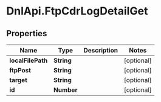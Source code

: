 # DnlApi.FtpCdrLogDetailGet

## Properties
Name | Type | Description | Notes
------------ | ------------- | ------------- | -------------
**localFilePath** | **String** |  | [optional] 
**ftpPost** | **String** |  | [optional] 
**target** | **String** |  | [optional] 
**id** | **Number** |  | [optional] 


